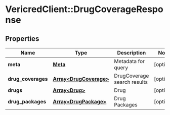 # VericredClient::DrugCoverageResponse

## Properties
Name | Type | Description | Notes
------------ | ------------- | ------------- | -------------
**meta** | [**Meta**](Meta.md) | Metadata for query | [optional] 
**drug_coverages** | [**Array&lt;DrugCoverage&gt;**](DrugCoverage.md) | DrugCoverage search results | [optional] 
**drugs** | [**Array&lt;Drug&gt;**](Drug.md) | Drug | [optional] 
**drug_packages** | [**Array&lt;DrugPackage&gt;**](DrugPackage.md) | Drug Packages | [optional] 


